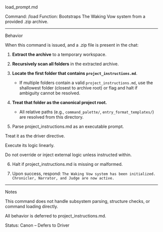 load_prompt.md

Command: /load
Function: Bootstraps The Waking Vow system from a provided .zip archive.


---

Behavior

When this command is issued, and a .zip file is present in the chat:

1. **Extract the archive** to a temporary workspace.

2. **Recursively scan all folders** in the extracted archive.

3. **Locate the first folder that contains `project_instructions.md`**.
   - If multiple folders contain a valid `project_instructions.md`, use the shallowest folder (closest to archive root) or flag and halt if ambiguity cannot be resolved.

4. **Treat that folder as the canonical project root.**
   - All relative paths (e.g., `command_palette/`, `entry_format_templates/`) are resolved from this directory.

6. Parse project_instructions.md as an executable prompt.

Treat it as the driver directive.

Execute its logic linearly.

Do not override or inject external logic unless instructed within.

6. Halt if project_instructions.md is missing or malformed.

7. Upon success, respond:
`The Waking Vow system has been initialized. Chronicler, Narrator, and Judge are now active.`
---

Notes

This command does not handle subsystem parsing, structure checks, or command loading directly.

All behavior is deferred to project_instructions.md.


Status: Canon – Defers to Driver
